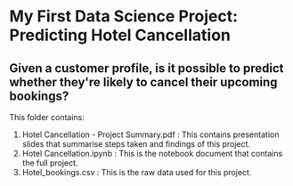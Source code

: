 # My First Data Science Project: Predicting Hotel Cancellation

## Given a customer profile, is it possible to predict whether they're likely to cancel their upcoming bookings?

This folder contains:
1. Hotel Cancellation - Project Summary.pdf : This contains presentation slides that summarise steps taken and findings of this project.
2. Hotel Cancellation.ipynb : This is the notebook document that contains the full project.
3. Hotel_bookings.csv : This is the raw data used for this project.
